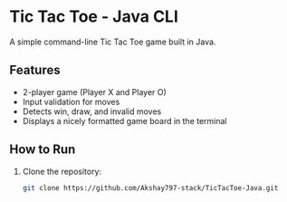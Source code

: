 # Tic Tac Toe - Java CLI

A simple command-line Tic Tac Toe game built in Java.

## Features
- 2-player game (Player X and Player O)
- Input validation for moves
- Detects win, draw, and invalid moves
- Displays a nicely formatted game board in the terminal

## How to Run

1. Clone the repository:

   ```bash
   git clone https://github.com/Akshay797-stack/TicTacToe-Java.git
